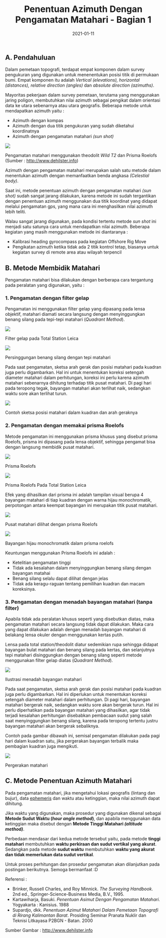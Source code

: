 ﻿---
title: Penentuan Azimuth Dengan Pengamatan Matahari - Bagian 1
date: 2021-01-11
draft: false
tags: 
- Sunshot
- Azimuth
categories : 
- Topografi
typora-root-url: ./
thumbnail : "./thumbnail.jpg"
featureImage: "./thumbnail.jpg"
toc: true
slug: penentuan-azimuth-1
---

## **A. Pendahuluan**

Dalam pemetaan topografi, terdapat empat komponen dalam survey pengukuran yang digunakan untuk menenentukan posisi titik di permukaan bumi. Empat komponen itu adalah *Vertical (elevations), horizontal (distances), relative direction (angles)* dan *absolute direction (azimuths)*.

Mayoritas pekerjaan dalam survey pemetaan, terutama yang menggunakan jaring poligon, membutuhkan nilai azimuth sebagai pengikat dalam orientasi data ke utara sebenarnya atau utara geografis. Beberapa metode untuk mendapatkan azimuth yaitu :

- Azimuth dengan kompas
- Azimuth dengan dua titik pengukuran yang sudah diketahui koordinatnya
- Azimuth dengan pengamatan matahari *(sun shot)*

![](/sunshot1_1.jpg)

Pengamatan matahari menggunakan theodolit *Wild T2* dan Prisma Roelofs (Sumber : http://www.dehilster.info)

Azimuth dengan pengamatan matahari merupakan salah satu metode dalam menentukan azimuth dengan memanfaatkan benda angkasa *(Celestial body)*.

Saat ini, metode penentuan azimuth dengan pengamatan matahari *(sun shot)* sudah sangat jarang dilakukan, karena metode ini sudah tergantikan dengan penentuan azimuth menggunakan dua titik koordinat yang didapat melalui pengamatan gps, yang mana cara ini menghasilkan nilai azimuth lebih teliti.

Walau sangat jarang digunakan, pada kondisi tertentu metode *sun shot* ini menjadi satu satunya cara untuk mendapatkan nilai azimuth. Beberapa kegiatan yang masih menggunakan metode ini diantaranya :

- Kalibrasi heading gyrocompass pada kegiatan Offshore Rig Move
- Pengikatan azimuth ketika tidak ada 2 titik kontrol tetap, biasanya untuk kegiatan survey di remote area atau wilayah terpencil

## **B. Metode Membidik Matahari**

Pengamatan matahari bisa dilakukan dengan berberapa cara tergantung pada peralatan yang digunakan, yaitu :

### **1. Pengamatan dengan filter gelap**

Pengamatan ini menggunakan filter gelap yang dipasang pada lensa objektif, matahari diamati secara langsung dengan menyinggungkan benang silang pada tepi-tepi matahari (*Quadrant Method*).

![](/sunshot1_2.jpg)

Filter gelap pada Total Station Leica 

![](/sunshot1_3.jpg)

Persinggungan benang silang dengan tepi matahari

Pada saat pengamatan, sketsa arah gerak dan posisi matahari pada kuadran juga perlu digambarkan. Hal ini untuk menentukan koreksi setengah diameter matahari dalam perhitungan, koreksi ini perlu karena azimuth matahari sebenarnya dihitung terhadap titik pusat matahari. Di pagi hari pada teropong tegak, bayangan matahari akan terlihat naik, sedangkan waktu sore akan terlihat turun.

![](/sunshot1_4.jpg)

Contoh sketsa posisi matahari dalam kuadran dan arah geraknya

### **2. Pengamatan dengan memakai prisma Roelofs**

Metode pengamatan ini menggunakan prisma khusus yang disebut prisma Roelofs, prisma ini dipasang pada lensa objektif, sehingga pengamat bisa dengan langsung membidik pusat matahari.

![](/sunshot1_5.jpg)

Prisma Roelofs

![](/sunshot1_6.jpg)

Prisma Roelofs Pada Total Station Leica

Efek yang dihasilkan dari prisma ini adalah tampilan visual berupa 4 bayangan matahari di tiap kuadran dengan warna hijau monochromatik, perpotongan antara keempat bayangan ini merupakan titik pusat matahari.

![](/sunshot1_7.jpg)

Pusat matahari dilihat dengan prisma Roelofs

![](/sunshot1_8.jpg)

Bayangan hijau monochromatik dalam prisma roelofs

Keuntungan menggunakan Prisma Roelofs ini adalah :

- Ketelitian pengamatan tinggi
- Tidak ada kesalahan dalam menyinggungkan benang silang dengan bayangan matahai
- Benang silang selalu dapat dilihat dengan jelas
- Tidak ada keragu-raguan tentang pemilihan kuadran dan macam koreksinya.

### **3. Pengamatan dengan menadah bayangan matahari (tanpa filter)**

Apabila tidak ada peralatan khusus seperti yang disebutkan diatas, maka pengamatan matahari secara langsung tidak dapat dilakukan. Maka cara yang dapat dilakukan adalah dengan menadah bayangan matahari di belakang lensa okuler dengan menggunakan kertas putih.

Lensa pada total station/theodolit diatur sedemikian rupa sehingga didapat bayangan bulat matahari dan benang silang pada kertas, dan selanjutnya tepi matahari disinggungkan dengan benang silang seperti metode menggunakan filter gelap diatas (*Quadrant Method*).

![](/sunshot1_9.jpg)

Ilustrasi menadah bayangan matahari

Pada saat pengamatan, sketsa arah gerak dan posisi matahari pada kuadran juga perlu digambarkan. Hal ini diperlukan untuk menentukan koreksi setengah diameter matahari dalam perhitungan. Di pagi hari, bayangan matahari bergerak naik, sedangkan waktu sore akan bergerak turun. Hal ini perlu diperhatikan pada bayangan matahari yang dihasilkan, agar tidak terjadi kesalahan perhitungan disebabkan pembacaan sudut yang salah saat menyinggungkan benang silang, karena pada teropong tertentu justru bayangan matahari akan bergerak sebaliknya.

Contoh pada gambar dibawah ini, semisal pengamatan dilakukan pada pagi hari dalam kuadran satu, jika pergerakan bayangan terbalik maka pembagian kuadran juga mengikuti.

![](/sunshot1_10.jpg)

Pergerakan matahari

## **C. Metode Penentuan Azimuth Matahari**

Pada pengamatan matahari, jika mengetahui lokasi geografis (lintang dan bujur), data [ephemeris](https://en.wikipedia.org/wiki/Ephemeris) dan waktu atau ketinggian, maka nilai azimuth dapat dihitung.

Jika waktu yang digunakan, maka prosedur yang digunakan dikenal sebagai **Metode Sudut Waktu (*hour angle method*)**, dan apabila menggunakan data ketinggian maka disebut dengan **Metode Tinggi Matahari *(altitude method)***.

Perbedaan mendasar dari kedua metode tersebut yaitu, pada metode **tinggi matahari** membutuhkan **waktu perkiraan dan sudut vertikal yang akurat**. Sedangkan pada metode **sudut waktu** membutuhkan **waktu yang akurat** **dan tidak memerlukan data sudut vertikal**.

Untuk proses perhitungan dan prosedur pengamatan akan dilanjutkan pada postingan berikutnya. Semoga bermanfaat :D

Referensi :
- Brinker, Russell Charles, and Roy Minnick. *The Surveying Handbook*. 2nd ed., Springer-Science-Business Media, B.V., 1995.
- Kartawiharja, Basuki. *Penentuan Asimut Dengan Pengamatan Matahari*. Yogyakarta : Kanisius. 1988
- Supardjo, dkk. *Penentuan Azimut Matahari Dalam Pemetaan Topografi di Rirang Kalimantan Barat*. Prosiding Seminar Pranata Nuklir dan Teknisi Litkayasa P2BGN - Batan. 2000

Sumber Gambar : http://www.dehilster.info
